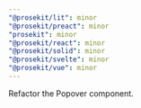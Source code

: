 ```yaml
---
"@prosekit/lit": minor
"@prosekit/preact": minor
"prosekit": minor
"@prosekit/react": minor
"@prosekit/solid": minor
"@prosekit/svelte": minor
"@prosekit/vue": minor
---
```


Refactor the Popover component.
